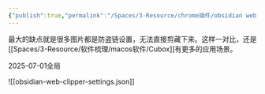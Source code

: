 ```yaml
---
{"publish":true,"permalink":"/Spaces/3-Resource/chrome插件/obsidian web clipper.md","created":"2025-04-04","modified":"2025-05-31","published":"2025-07-11T16:10:14.608+08:00","tags":["chrome插件"],"cssclasses":""}
---
```



最大的缺点就是很多图片都是防盗链设置，无法直接剪藏下来。这样一对比，还是[[Spaces/3-Resource/软件梳理/macos软件/Cubox]]有更多的应用场景。

2025-07-01全局


![[obsidian-web-clipper-settings.json]]

